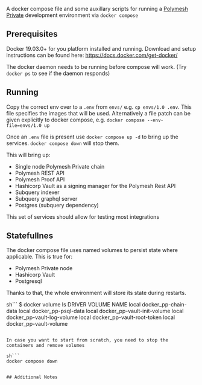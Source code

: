 A docker compose file and some auxillary scripts for running a [Polymesh Private](https://polymesh.network/) development environment via `docker compose`

## Prerequisites

Docker 19.03.0+ for you platform installed and running. Download and setup instructions can be found here: <https://docs.docker.com/get-docker/>

The docker daemon needs to be running before compose will work. (Try `docker ps` to see if the daemon responds)

## Running

Copy the correct env over to a `.env` from `envs/` e.g. `cp envs/1.0 .env`. This file specifies the images that will be used. Alternatively a file patch can be given explicitly to docker compose, e.g. `docker compose --env-file=envs/1.0 up`

Once an `.env` file is present use `docker compose up -d` to bring up the services. `docker compose down` will stop them.

This will bring up:

- Single node Polymesh Private chain
- Polymesh REST API
- Polymesh Proof API
- Hashicorp Vault as a signing manager for the Polymesh Rest API
- Subquery indexer
- Subquery graphql server
- Postgres (subquery dependency)

This set of services should allow for testing most integrations

## Statefullnes

The docker compose file uses named volumes to persist state where applicable. This is true for:

- Polymesh Private node
- Hashicorp Vault
- Postgresql

Thanks to that, the whole environment will store its state during restarts.

sh```
$ docker volume ls
DRIVER    VOLUME NAME
local     docker_pp-chain-data
local     docker_pp-psql-data
local     docker_pp-vault-init-volume
local     docker_pp-vault-log-volume
local     docker_pp-vault-root-token
local     docker_pp-vault-volume
```

In case you want to start from scratch, you need to stop the containers and remove volumes

sh```
docker compose down


## Additional Notes